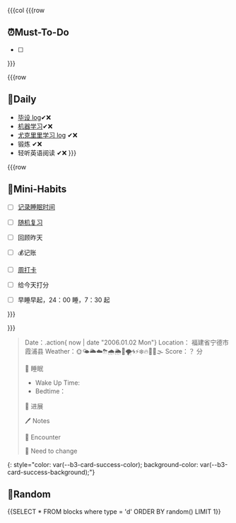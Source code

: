 

{{{col
{{{row
## ⏰Must-To-Do
* [ ] 


}}}


{{{row
## 📅Daily
* [毕设 log](siyuan://blocks/20210919001311-p1k7szh)✔❌
* [机器学习](siyuan://blocks/20211209095617-lyf3j1n)✔❌
* [尤克里里学习 log](siyuan://blocks/20211106124402-1wwcpb9) ✔❌
* 锻炼 ✔❌
* 轻听英语阅读 ✔❌
}}}


{{{row
## 🐣Mini-Habits
* [ ] [记录睡眠时间](siyuan://blocks/20210827100508-3mkmbeu)
* [ ] [随机复习](siyuan://blocks/20210722172300-eiqyduh)
* [ ] 回顾昨天
* [ ] 💰记账
* [ ] [周打卡](siyuan://blocks/20210830231007-w7cvvku)
* [ ] 给今天打分
* [ ] 早睡早起，24：00 睡，7：30 起


}}}


}}}

> Date：.action{ now | date "2006.01.02 Mon"}
> Location： 福建省宁德市霞浦县
> Weather：🌞🌤🌥☁️⛈🌧🌦🌈🌪🌀⚡❄️🔥🥶🌊🌫 
> Score：？ 分
> 
> 🛌 睡眠
> * Wake Up Time: 
> * Bedtime：
> 
> 💪 进展
> 
> 🖊 Notes
>
> 📮 Encounter
>
> 🧠 Need to change
> 
{: style="color: var(--b3-card-success-color); background-color: var(--b3-card-success-background);"}


## 🎲Random

{{SELECT * FROM blocks where type = 'd' ORDER BY random() LIMIT 1}}